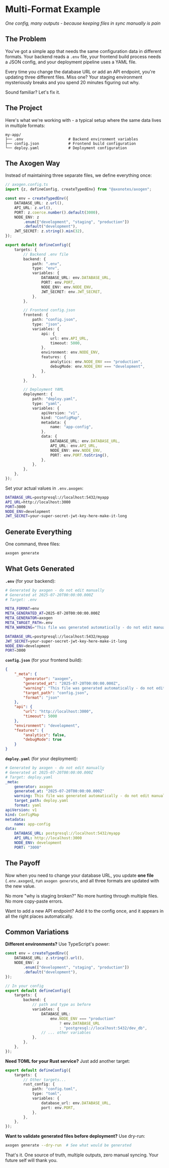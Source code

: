 # Multi-Format Example

_One config, many outputs - because keeping files in sync manually is pain_

## The Problem

You've got a simple app that needs the same configuration data in different
formats. Your backend reads a `.env` file, your frontend build process needs a
JSON config, and your deployment pipeline uses a YAML file.

Every time you change the database URL or add an API endpoint, you're updating
three different files. Miss one? Your staging environment mysteriously breaks
and you spend 20 minutes figuring out why.

Sound familiar? Let's fix it.

## The Project

Here's what we're working with - a typical setup where the same data lives in
multiple formats:

```
my-app/
├── .env                    # Backend environment variables
├── config.json             # Frontend build configuration
└── deploy.yaml             # Deployment configuration
```

## The Axogen Way

Instead of maintaining three separate files, we define everything once:

```typescript
// axogen.config.ts
import {z, defineConfig, createTypedEnv} from "@axonotes/axogen";

const env = createTypedEnv({
    DATABASE_URL: z.url(),
    API_URL: z.url(),
    PORT: z.coerce.number().default(3000),
    NODE_ENV: z
        .enum(["development", "staging", "production"])
        .default("development"),
    JWT_SECRET: z.string().min(32),
});

export default defineConfig({
    targets: {
        // Backend .env file
        backend: {
            path: ".env",
            type: "env",
            variables: {
                DATABASE_URL: env.DATABASE_URL,
                PORT: env.PORT,
                NODE_ENV: env.NODE_ENV,
                JWT_SECRET: env.JWT_SECRET,
            },
        },

        // Frontend config.json
        frontend: {
            path: "config.json",
            type: "json",
            variables: {
                api: {
                    url: env.API_URL,
                    timeout: 5000,
                },
                environment: env.NODE_ENV,
                features: {
                    analytics: env.NODE_ENV === "production",
                    debugMode: env.NODE_ENV === "development",
                },
            },
        },

        // Deployment YAML
        deployment: {
            path: "deploy.yaml",
            type: "yaml",
            variables: {
                apiVersion: "v1",
                kind: "ConfigMap",
                metadata: {
                    name: "app-config",
                },
                data: {
                    DATABASE_URL: env.DATABASE_URL,
                    API_URL: env.API_URL,
                    NODE_ENV: env.NODE_ENV,
                    PORT: env.PORT.toString(),
                },
            },
        },
    },
});
```

Set your actual values in `.env.axogen`:

```bash
DATABASE_URL=postgresql://localhost:5432/myapp
API_URL=http://localhost:3000
PORT=3000
NODE_ENV=development
JWT_SECRET=your-super-secret-jwt-key-here-make-it-long
```

## Generate Everything

One command, three files:

```bash
axogen generate
```

## What Gets Generated

**`.env`** (for your backend):

```bash
# Generated by axogen - do not edit manually
# Generated at 2025-07-20T00:00:00.000Z
# Target: .env

META_FORMAT=env
META_GENERATED_AT=2025-07-20T00:00:00.000Z
META_GENERATOR=axogen
META_TARGET_PATH=.env
META_WARNING="This file was generated automatically - do not edit manually"

DATABASE_URL=postgresql://localhost:5432/myapp
JWT_SECRET=your-super-secret-jwt-key-here-make-it-long
NODE_ENV=development
PORT=3000
```

**`config.json`** (for your frontend build):

```json
{
    "_meta": {
        "generator": "axogen",
        "generated_at": "2025-07-20T00:00:00.000Z",
        "warning": "This file was generated automatically - do not edit manually",
        "target_path": "config.json",
        "format": "json"
    },
    "api": {
        "url": "http://localhost:3000",
        "timeout": 5000
    },
    "environment": "development",
    "features": {
        "analytics": false,
        "debugMode": true
    }
}
```

**`deploy.yaml`** (for your deployment):

```yaml
# Generated by axogen - do not edit manually
# Generated at 2025-07-20T00:00:00.000Z
# Target: deploy.yaml
_meta:
    generator: axogen
    generated_at: "2025-07-20T00:00:00.000Z"
    warning: This file was generated automatically - do not edit manually
    target_path: deploy.yaml
    format: yaml
apiVersion: v1
kind: ConfigMap
metadata:
    name: app-config
data:
    DATABASE_URL: postgresql://localhost:5432/myapp
    API_URL: http://localhost:3000
    NODE_ENV: development
    PORT: "3000"
```

## The Payoff

Now when you need to change your database URL, you update **one file**
(`.env.axogen`), run `axogen generate`, and all three formats are updated with
the new value.

No more "why is staging broken?" No more hunting through multiple files. No more
copy-paste errors.

Want to add a new API endpoint? Add it to the config once, and it appears in all
the right places automatically.

## Common Variations

**Different environments?** Use TypeScript's power:

```typescript
const env = createTypedEnv({
    DATABASE_URL: z.string().url(),
    NODE_ENV: z
        .enum(["development", "staging", "production"])
        .default("development"),
});

// In your config
export default defineConfig({
    targets: {
        backend: {
            // path and type as before
            variables: {
                DATABASE_URL:
                    env.NODE_ENV === "production"
                        ? env.DATABASE_URL
                        : "postgresql://localhost:5432/dev_db",
                // ... other variables
            },
        },
    },
});
```

**Need TOML for your Rust service?** Just add another target:

```typescript
export default defineConfig({
    targets: {
        // Other targets...
        rust_config: {
            path: "config.toml",
            type: "toml",
            variables: {
                database_url: env.DATABASE_URL,
                port: env.PORT,
            },
        },
    },
});
```

**Want to validate generated files before deployment?** Use dry-run:

```bash
axogen generate --dry-run  # See what would be generated
```

That's it. One source of truth, multiple outputs, zero manual syncing. Your
future self will thank you.
